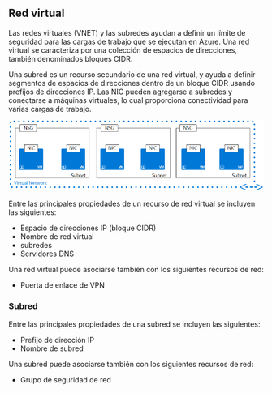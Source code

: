 ## Red virtual
Las redes virtuales (VNET) y las subredes ayudan a definir un límite de seguridad para las cargas de trabajo que se ejecutan en Azure. Una red virtual se caracteriza por una colección de espacios de direcciones, también denominados bloques CIDR.

Una subred es un recurso secundario de una red virtual, y ayuda a definir segmentos de espacios de direcciones dentro de un bloque CIDR usando prefijos de direcciones IP. Las NIC pueden agregarse a subredes y conectarse a máquinas virtuales, lo cual proporciona conectividad para varias cargas de trabajo.

![NIC en una sola máquina virtual](./media/resource-groups-networking/Figure4.png)

Entre las principales propiedades de un recurso de red virtual se incluyen las siguientes:

- Espacio de direcciones IP (bloque CIDR) 
- Nombre de red virtual
- subredes
- Servidores DNS

Una red virtual puede asociarse también con los siguientes recursos de red:

- Puerta de enlace de VPN

### Subred

Entre las principales propiedades de una subred se incluyen las siguientes:

- Prefijo de dirección IP
- Nombre de subred

Una subred puede asociarse también con los siguientes recursos de red:

- Grupo de seguridad de red

<!---HONumber=Sept15_HO4-->